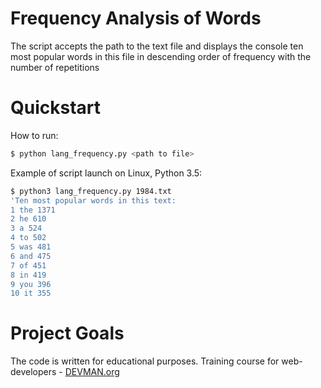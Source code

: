 # Frequency Analysis of Words

The script accepts the path to the text file and displays the console ten most popular words in this file in descending order of frequency with the number of repetitions


# Quickstart
How to run:
```bash
$ python lang_frequency.py <path to file>

```
Example of script launch on Linux, Python 3.5:

```bash
$ python3 lang_frequency.py 1984.txt
'Ten most popular words in this text:
1 the 1371
2 he 610
3 a 524
4 to 502
5 was 481
6 and 475
7 of 451
8 in 419
9 you 396
10 it 355

```

# Project Goals

The code is written for educational purposes. Training course for web-developers - [DEVMAN.org](https://devman.org)
